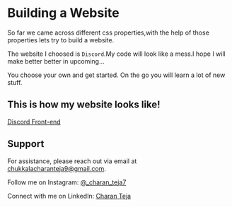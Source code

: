 # Building a Website

So far we came across different css properties,with the help of those properties lets try to build a website.

The website I choosed is `Discord`.My code will look like a mess.I hope I will make better better in upcoming...

You choose your own and get started.
On the go you will learn a lot of new stuff.
## This is how my website looks like!

[Discord Front-end](assets/lets_build_website.mp4)

## Support

For assistance, please reach out via email at chukkalacharanteja9@gmail.com.

Follow me on Instagram: [@_charan_teja7](https://www.instagram.com/_charan_teja7/)

Connect with me on LinkedIn: [Charan Teja](https://www.linkedin.com/in/charanteja177/)
